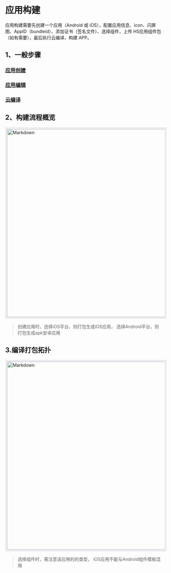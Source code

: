 
# 应用构建

应用构建需要先创建一个应用（Android 或 iOS），配置应用信息、icon、闪屏图、AppID（bundleid）、添加证书（签名文件）、选择组件，上传 H5应用组件包（如有需要），最后执行云编译，构建 APP。

## 1、一般步骤

### 	[应用创建](./application-create)

### 	[应用编辑](./application-config)

### 	[云编译](./cloud-compile)

## 2、构建流程概览

<div align="left">
  <img width="600px" src="https://infocloud-hatom.oss-cn-hangzhou.aliyuncs.com/hatom/doc/resource/AppBuild/images/app-build.png" alt="Markdown" style="border:6px solid #eaecef"/>
</div>

> 创建应用时，选择iOS平台，则打包生成iOS应用， 选择Android平台，则打包生成apk安卓应用

## 3.编译打包拓扑

<div align="left">
  <img width="600px" src="https://infocloud-hatom.oss-cn-hangzhou.aliyuncs.com/hatom/doc/resource/AppBuild/images/app-compile.png" alt="Markdown" style="border:6px solid #eaecef"/>
</div>

> 选择组件时，需注意该应用的的类型， iOS应用不能与Android组件模板混用